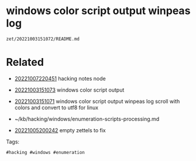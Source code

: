 # windows color script output winpeas log

` zet/20221003151072/README.md `

# Related

- [20221007220451](/zet/20221007220451/README.md) hacking notes node

- [20221003151073](/zet/20221003151073/README.md) windows color script output
- [20221003151071](/zet/20221003151071/README.md) windows color script output winpeas log scroll with colors and convert to utf8 for linux
- ~/kb/hacking/windows/enumeration-scripts-processing.md
- [20221005200242](/zet/20221005200242/README.md) empty zettels to fix

Tags:

    #hacking #windows #enumeration 
